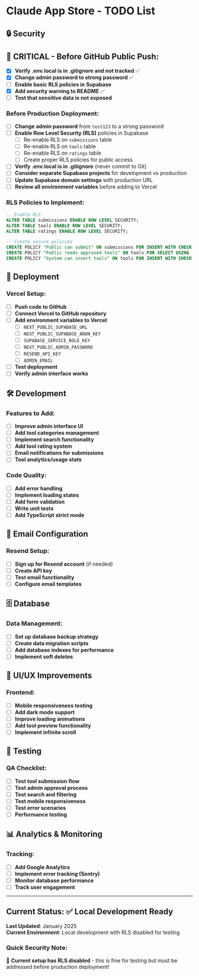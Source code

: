 # Claude App Store - TODO List

## 🔒 Security

## 🚨 CRITICAL - Before GitHub Public Push:
- [x] **Verify .env.local is in .gitignore and not tracked** ✅
- [x] **Change admin password to strong password** ✅
- [ ] **Enable basic RLS policies in Supabase** 
- [x] **Add security warning to README** ✅
- [ ] **Test that sensitive data is not exposed**

### Before Production Deployment:
- [ ] **Change admin password** from `test123` to a strong password
- [ ] **Enable Row Level Security (RLS)** policies in Supabase
  - [ ] Re-enable RLS on `submissions` table
  - [ ] Re-enable RLS on `tools` table  
  - [ ] Re-enable RLS on `ratings` table
  - [ ] Create proper RLS policies for public access
- [ ] **Verify .env.local is in .gitignore** (never commit to Git)
- [ ] **Consider separate Supabase projects** for development vs production
- [ ] **Update Supabase domain settings** with production URL
- [ ] **Review all environment variables** before adding to Vercel

### RLS Policies to Implement:
```sql
-- Enable RLS
ALTER TABLE submissions ENABLE ROW LEVEL SECURITY;
ALTER TABLE tools ENABLE ROW LEVEL SECURITY;
ALTER TABLE ratings ENABLE ROW LEVEL SECURITY;

-- Create secure policies
CREATE POLICY "Public can submit" ON submissions FOR INSERT WITH CHECK (true);
CREATE POLICY "Public reads approved tools" ON tools FOR SELECT USING (status = 'approved');
CREATE POLICY "System can insert tools" ON tools FOR INSERT WITH CHECK (true);
```

## 🚀 Deployment

### Vercel Setup:
- [ ] **Push code to GitHub**
- [ ] **Connect Vercel to GitHub repository**
- [ ] **Add environment variables to Vercel**:
  - [ ] `NEXT_PUBLIC_SUPABASE_URL`
  - [ ] `NEXT_PUBLIC_SUPABASE_ANON_KEY`
  - [ ] `SUPABASE_SERVICE_ROLE_KEY`
  - [ ] `NEXT_PUBLIC_ADMIN_PASSWORD`
  - [ ] `RESEND_API_KEY`
  - [ ] `ADMIN_EMAIL`
- [ ] **Test deployment**
- [ ] **Verify admin interface works**

## 🛠️ Development

### Features to Add:
- [ ] **Improve admin interface UI**
- [ ] **Add tool categories management**
- [ ] **Implement search functionality**
- [ ] **Add tool rating system**
- [ ] **Email notifications for submissions**
- [ ] **Tool analytics/usage stats**

### Code Quality:
- [ ] **Add error handling**
- [ ] **Implement loading states**
- [ ] **Add form validation**
- [ ] **Write unit tests**
- [ ] **Add TypeScript strict mode**

## 📧 Email Configuration

### Resend Setup:
- [ ] **Sign up for Resend account** (if needed)
- [ ] **Create API key**
- [ ] **Test email functionality**
- [ ] **Configure email templates**

## 🗄️ Database

### Data Management:
- [ ] **Set up database backup strategy**
- [ ] **Create data migration scripts**
- [ ] **Add database indexes for performance**
- [ ] **Implement soft deletes**

## 📱 UI/UX Improvements

### Frontend:
- [ ] **Mobile responsiveness testing**
- [ ] **Add dark mode support**
- [ ] **Improve loading animations**
- [ ] **Add tool preview functionality**
- [ ] **Implement infinite scroll**

## 🧪 Testing

### QA Checklist:
- [ ] **Test tool submission flow**
- [ ] **Test admin approval process**
- [ ] **Test search and filtering**
- [ ] **Test mobile responsiveness**
- [ ] **Test error scenarios**
- [ ] **Performance testing**

## 📊 Analytics & Monitoring

### Tracking:
- [ ] **Add Google Analytics**
- [ ] **Implement error tracking (Sentry)**
- [ ] **Monitor database performance**
- [ ] **Track user engagement**

---

## Current Status: ✅ Local Development Ready

**Last Updated**: January 2025  
**Current Environment**: Local development with RLS disabled for testing

### Quick Security Note:
🚨 **Current setup has RLS disabled** - this is fine for testing but must be addressed before production deployment!